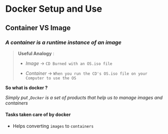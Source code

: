 # Docker  Setup and Use




## Container VS Image 

###  _A container is a runtime instance of an image_

> 
> **Useful Analogy** :
>  
> + _Image_ -> `CD Burned with an OS.iso file`
> 
> + _Container_ -> `When you run the CD's OS.iso file on your Computer to use the OS` 
>

**So what is docker ?**

_Simply put ,`Docker` is a set of products that help us to manage images and containers_

#### Tasks taken care of by docker

+ Helps converting `images` to `containers`